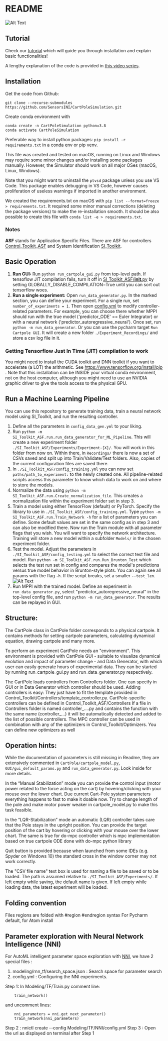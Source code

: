 # README

![Alt Text](https://raw.githubusercontent.com/SensorsINI/CartPoleSimulation/master/others/Media/CartPoleSimulator.gif "CartPole Simulator Demo")

## Tutorial
Check our [tutorial](https://youtu.be/ad3t2cUHbts "LTC Tutorial CartPoleSimulator") which will guide you through installation and explain basic functionalities!

A lengthy explanation of the code is provided in [this video series](https://www.youtube.com/playlist?list=PLelUYMyCiZG9Xjq7fEk0fay9ZB3RdXh9m "CartPoleSimulation Repository Walkthrough").

## Installation

Get the code from Github:

	git clone --recurse-submodules https://github.com/SensorsINI/CartPoleSimulation.git

Create conda environment with 

	conda create -n CartPoleSimulation python=3.8
    conda activate CartPoleSimulation

Preferable way to install python packages:
`pip install -r requirements.txt` in a conda env or pip venv.

This file was created and tested on macOS,
running on Linux and Windows may require some minor changes
and/or installing some packages manually.
However, the Simulator should work on all major OSes (macOS, Linux, Windows).

Note that you might want to uninstall the `ptvsd` package
unless you use VS Code. This package enables debugging in VS Code,
however causes proliferation of useless warnings if imported in another environment.

We created the requirements.txt
on macOS with `pip list --format=freeze > requirements.txt`.
It required some minor manual corrections (deleting the package versions) to make the re-installation smooth.
It should be also possible to create this file with `conda list -e > requirements.txt`.

### Notes
**ASF** stands for Application Specific Files. There are ASF for controllers [Control_Toolkit_ASF](Control_Toolkit_ASF/) and System Identification [SI_Toolkit](SI_Toolkit/).

## Basic Operation
1. **Run GUI:** Run `python run_cartpole_gui.py` from top-level path.
 If tensoflow JIT compilation fails, turn it off in [SI_Toolkit_ASF/__init__.py](SI_Toolkit_ASF/__init__.py) by setting GLOBALLY_DISABLE_COMPILATION=True until you can sort out tensorflow woes.
2. **Run a single experiment:** Open `run_data_generator.py`. In the marked section, you can define your experiment. For a single run, set `number_of_experiments = 1`. Then open [config.yml](./config.yml) to modify controller-related parameters. For example, you can choose there whether MPPI should run with the true model ('predictor_ODE' == Euler Integrator) or with a neural network ('predictor_autoregressive_neural'). Once set, run `python -m run_data_generator`. Or you can use the pycharm target `Run Cartpole GUI`. It will create a new folder `./Experiment_Recordings/` and store a csv log file in it.

### Getting Tensorflow Just In Time (JIT) compilation to work
You might need to install the CUDA toolkit and DNN toolkit if you want to accelerate (a LOT) the arithmetic.
 See https://www.tensorflow.org/install/pip . Note that this installation can be INSIDE your virtual conda environment, not on the host computer, although you might need to use an NVIDIA graphic driver to give the tools access to the physical GPU.

## Run a Machine Learning Pipeline

You can use this repository to generate training data, train a neural network model using SI_Toolkit, and run the resulting controller.

1. Define all the parameters in `config_data_gen.yml` to your liking.
2. Run `python -m SI_Toolkit_ASF.run.run_data_generator_for_ML_Pipeline`. This will create a new experiment folder `./SI_Toolkit_ASF/Experiments/Experiment-[X]/`. You will work in this folder from now on. Within there, in `Recordings/` there is now a set of CSVs saved and split up into Train/Validate/Test folders. Also, copies of the current configuration files are saved there.
3. In `./SI_Toolkit_ASF/config_training.yml` you can now set `paths/path_to_experiment:` to the newly created one. All pipeline-related scripts access this parameter to know which data to work on and where to store the models.
4. Normalize the data using `python -m SI_Toolkit_ASF.run.Create_normalization_file`. This creates a normalization file within the experiment folder set in step 3.
5. Train a model using either TensorFlow (default) or PyTorch. Specify the library to use in `./SI_Toolkit_ASF/config_training.yml`. Type `python -m SI_Toolkit_ASF.run.Train_Network -h` for a list of parameters you can define. Some default values are set in the same config as in step 3 and can also be modified there. Now run the Train module with all parameter flags that you wish. You will want to specify the network architecture. Training will store a new model within a subfolder `Models/` in the chosen experiment folder.
6. Test the model. Adjust the parameters in `./SI_Toolkit_ASF/config_testing.yml` to select the correct test file and model. Run `python -m SI_Toolkit_ASF.run.Run_Brunton_Test` which selects the test run set in config and compares the model's predictions versus true model behavior in Brunton-style plots. You can again see all params with the flag `-h`. If the script breaks, set a smaller `--test_len`.
   ![Alt Text](https://raw.githubusercontent.com/SensorsINI/CartPoleSimulation/master/others/Media/Brunton.gif "Brunton plots Demo")
7. Run MPPI with the trained model. Define an experiment in `run_data_generator.py`, select "predictor_autoregressive_neural" in the top-level config file, and run `python -m run_data_generator`. The results can be replayed in GUI.

## Structure:

The CartPole class in CartPole folder corresponds to a physical cartpole.
It contains methods for setting cartpole parameters, calculating dynamical equation, drawing cartpole and many more.

To perform an experiment CartPole needs an "environment". This environment is provided with CartPole GUI - suitable to visualize dynamical evolution and impact of parameter change -
and Data Generator, with which user can easily generate hours of experimental data. 
  They can be started by running run_cartpole_gui.py and run_data_generator.py respectively.

The CartPole loads controllers from Controllers folder.
One can specify in GUI or in Data Generator which controller should be used.
Adding controllers is easy:
They just have to fit the template provided in Control_Toolkit/Controllers/template_controller.py.
CartPole-specific controllers can be defined in Control_Toolkit_ASF/Controllers
If a file in Controllers folder is named controller_....py and contains the function with the same name (controller_...)
it will be automatically detected and added to the list of possible controllers.
The MPC controller can be used in combination with any of the optimizers in Control_Toolkit/Optimizers. You can define new optimizers as well

## Operation hints:
  
While the documentation of parameters is still missing in Readme,
they are extensively commented in `CartPole/cartpole_model.py`, `GUI/gui_default_params.py` and `run_data_generator.py`. Look inside for more details.

In the “Manual Stabilization” mode you can provide the control input (motor power related to the force acting on the cart)
by hovering/clicking with your mouse over the lower chart.
Due current Cart-Pole system parameters everything happens to fast to make it doable now.
Try to change length of the pole and make motor power weaker in cartpole_model.py to make this task feasible.

In the “LQR-Stabilization” mode an automatic (LQR) controller takes care that the Pole stays in the upright position.
You can provide the target position of the cart by hovering or clicking with your mouse over the lower chart.
The same is true for do-mpc controller which is mpc implementation based on true cartpole ODE
done with do-mpc python library

Quit button is provided
because when launched from some IDEs (e.g. Spyder on Windows 10)
the standard cross in the window corner may not work correctly.

The "CSV file name" text box is used for naming a file to be saved or to be loaded. The path is assumed relative to `./SI_Toolkit_ASF/Experiments/`. If left empty while saving, the default name is given. If left empty while loading data, the latest experiment will be loaded.

## Folding convention
Files regions are folded with #region #endregion syntax
For Pycharm default, for Atom install

## Parameter exploration with Neural Network Intelligence (NNI)


For AutoML intelligent parameter space exploration with [NNI](https://nni.readthedocs.io/en/stable/), we have 2 special files : 

1. modeling/rnn_tf/search_space.json : Search space for parameter search
2. config.yml : Configuring the NNI experiments. 


Step 1: In Modeling/TF/Train.py comment line:

        train_network()

and uncomment lines:

        nni_parameters = nni.get_next_parameter()
        train_network(nni_parameters)

Step 2 : nnictl create --config Modeling/TF/NNI/config.yml
Step 3 : Open the url as displayed on terminal after Step 1

